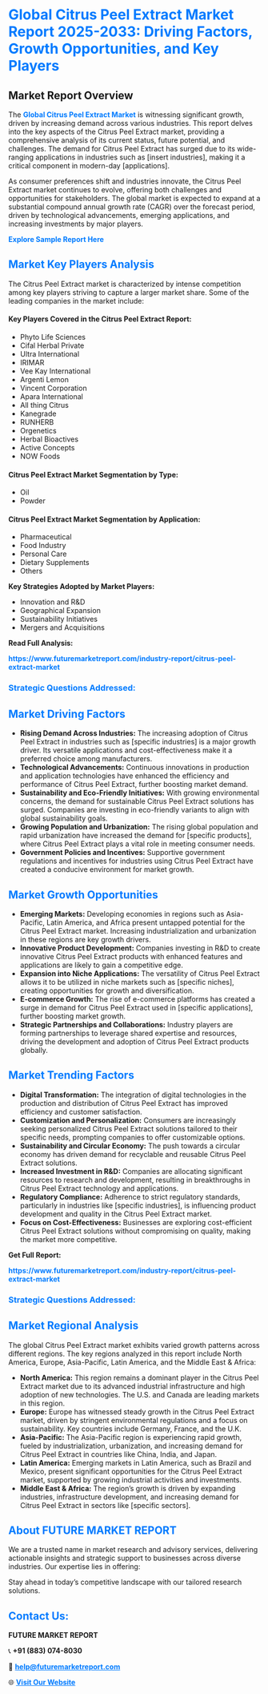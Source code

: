 <h1 style="color: #007BFF;">Global Citrus Peel Extract Market Report 2025-2033: Driving Factors, Growth Opportunities, and Key Players</h1>

<section id="overview">
<h2>Market Report Overview</h2>
<p>The <a href="https://www.futuremarketreport.com/industry-report/citrus-peel-extract-market" style="color: #007BFF; text-decoration: none;"><strong>Global Citrus Peel Extract Market</strong></a> is witnessing significant growth, driven by increasing demand across various industries. This report delves into the key aspects of the Citrus Peel Extract market, providing a comprehensive analysis of its current status, future potential, and challenges. The demand for Citrus Peel Extract has surged due to its wide-ranging applications in industries such as [insert industries], making it a critical component in modern-day [applications].</p>
<p>As consumer preferences shift and industries innovate, the Citrus Peel Extract market continues to evolve, offering both challenges and opportunities for stakeholders. The global market is expected to expand at a substantial compound annual growth rate (CAGR) over the forecast period, driven by technological advancements, emerging applications, and increasing investments by major players.</p>
</section>

<section id="overview">
<p><a href="https://www.futuremarketreport.com/request-sample/reportId=48659" style="color: #007BFF; text-decoration: none;"><strong>Explore Sample Report Here</strong></a></p>
</section>

<section id="key-players">
<h2 style="color: #007BFF;">Market Key Players Analysis</h2>
<p>The Citrus Peel Extract market is characterized by intense competition among key players striving to capture a larger market share. Some of the leading companies in the market include:</p>
<h4>Key Players Covered in the Citrus Peel Extract Report:</h4>
<ul><li>Phyto Life Sciences</li><li>Cifal Herbal Private</li><li>Ultra International</li><li>IRIMAR</li><li>Vee Kay International</li><li>Argenti Lemon</li><li>Vincent Corporation</li><li>Apara International</li><li>All thing Citrus</li><li>Kanegrade</li><li>RUNHERB</li><li>Orgenetics</li><li>Herbal Bioactives</li><li>Active Concepts</li><li>NOW Foods</li></ul>
<h4>Citrus Peel Extract Market Segmentation by Type:</h4>
<ul><li>Oil</li><li>Powder</li></ul>

<h4>Citrus Peel Extract Market Segmentation by Application:</h4>
<ul><li>Pharmaceutical</li><li>Food Industry</li><li>Personal Care</li><li>Dietary Supplements</li><li>Others</li></ul>
<p><strong>Key Strategies Adopted by Market Players:</strong></p>
<ul>
<li>Innovation and R&D</li>
<li>Geographical Expansion</li>
<li>Sustainability Initiatives</li>
<li>Mergers and Acquisitions</li>
</ul>
</section>

<section>
<p><strong>Read Full Analysis: </strong></p><a href="https://www.futuremarketreport.com/industry-report/citrus-peel-extract-market" style="color: #007BFF; text-decoration: none;"><strong>https://www.futuremarketreport.com/industry-report/citrus-peel-extract-market</strong></a>
<h3 style="color: #007BFF;">Strategic Questions Addressed:</h3>
</section>

<section id="driving-factors">
<h2 style="color: #007BFF;">Market Driving Factors</h2>
<ul>
<li><strong>Rising Demand Across Industries:</strong> The increasing adoption of Citrus Peel Extract in industries such as [specific industries] is a major growth driver. Its versatile applications and cost-effectiveness make it a preferred choice among manufacturers.</li>
<li><strong>Technological Advancements:</strong> Continuous innovations in production and application technologies have enhanced the efficiency and performance of Citrus Peel Extract, further boosting market demand.</li>
<li><strong>Sustainability and Eco-Friendly Initiatives:</strong> With growing environmental concerns, the demand for sustainable Citrus Peel Extract solutions has surged. Companies are investing in eco-friendly variants to align with global sustainability goals.</li>
<li><strong>Growing Population and Urbanization:</strong> The rising global population and rapid urbanization have increased the demand for [specific products], where Citrus Peel Extract plays a vital role in meeting consumer needs.</li>
<li><strong>Government Policies and Incentives:</strong> Supportive government regulations and incentives for industries using Citrus Peel Extract have created a conducive environment for market growth.</li>
</ul>
</section>

<section id="growth-opportunities">
<h2 style="color: #007BFF;">Market Growth Opportunities</h2>
<ul>
<li><strong>Emerging Markets:</strong> Developing economies in regions such as Asia-Pacific, Latin America, and Africa present untapped potential for the Citrus Peel Extract market. Increasing industrialization and urbanization in these regions are key growth drivers.</li>
<li><strong>Innovative Product Development:</strong> Companies investing in R&D to create innovative Citrus Peel Extract products with enhanced features and applications are likely to gain a competitive edge.</li>
<li><strong>Expansion into Niche Applications:</strong> The versatility of Citrus Peel Extract allows it to be utilized in niche markets such as [specific niches], creating opportunities for growth and diversification.</li>
<li><strong>E-commerce Growth:</strong> The rise of e-commerce platforms has created a surge in demand for Citrus Peel Extract used in [specific applications], further boosting market growth.</li>
<li><strong>Strategic Partnerships and Collaborations:</strong> Industry players are forming partnerships to leverage shared expertise and resources, driving the development and adoption of Citrus Peel Extract products globally.</li>
</ul>
</section>

<section id="trending-factors">
<h2 style="color: #007BFF;">Market Trending Factors</h2>
<ul>
<li><strong>Digital Transformation:</strong> The integration of digital technologies in the production and distribution of Citrus Peel Extract has improved efficiency and customer satisfaction.</li>
<li><strong>Customization and Personalization:</strong> Consumers are increasingly seeking personalized Citrus Peel Extract solutions tailored to their specific needs, prompting companies to offer customizable options.</li>
<li><strong>Sustainability and Circular Economy:</strong> The push towards a circular economy has driven demand for recyclable and reusable Citrus Peel Extract solutions.</li>
<li><strong>Increased Investment in R&D:</strong> Companies are allocating significant resources to research and development, resulting in breakthroughs in Citrus Peel Extract technology and applications.</li>
<li><strong>Regulatory Compliance:</strong> Adherence to strict regulatory standards, particularly in industries like [specific industries], is influencing product development and quality in the Citrus Peel Extract market.</li>
<li><strong>Focus on Cost-Effectiveness:</strong> Businesses are exploring cost-efficient Citrus Peel Extract solutions without compromising on quality, making the market more competitive.</li>
</ul>
</section>

<section>
<p><strong>Get Full Report: </strong></p><a href="https://www.futuremarketreport.com/industry-report/citrus-peel-extract-market" style="color: #007BFF; text-decoration: none;"><strong>https://www.futuremarketreport.com/industry-report/citrus-peel-extract-market</strong></a>
<h3 style="color: #007BFF;">Strategic Questions Addressed:</h3>
</section>


<section id="regional-analysis">
<h2 style="color: #007BFF;">Market Regional Analysis</h2>
<p>The global Citrus Peel Extract market exhibits varied growth patterns across different regions. The key regions analyzed in this report include North America, Europe, Asia-Pacific, Latin America, and the Middle East & Africa:</p>
<ul>
<li><strong>North America:</strong> This region remains a dominant player in the Citrus Peel Extract market due to its advanced industrial infrastructure and high adoption of new technologies. The U.S. and Canada are leading markets in this region.</li>
<li><strong>Europe:</strong> Europe has witnessed steady growth in the Citrus Peel Extract market, driven by stringent environmental regulations and a focus on sustainability. Key countries include Germany, France, and the U.K.</li>
<li><strong>Asia-Pacific:</strong> The Asia-Pacific region is experiencing rapid growth, fueled by industrialization, urbanization, and increasing demand for Citrus Peel Extract in countries like China, India, and Japan.</li>
<li><strong>Latin America:</strong> Emerging markets in Latin America, such as Brazil and Mexico, present significant opportunities for the Citrus Peel Extract market, supported by growing industrial activities and investments.</li>
<li><strong>Middle East & Africa:</strong> The region’s growth is driven by expanding industries, infrastructure development, and increasing demand for Citrus Peel Extract in sectors like [specific sectors].</li>
</ul>
</section>

<footer>
<h2 style="color: #007BFF;">About FUTURE MARKET REPORT</h2>
<p>We are a trusted name in market research and advisory services, delivering actionable insights and strategic support to businesses across diverse industries. Our expertise lies in offering:</p>

<p>Stay ahead in today’s competitive landscape with our tailored research solutions.</p>

<h2 style="color: #007BFF;">Contact Us:</h2>
<p><strong>FUTURE MARKET REPORT</strong></p>
<p>📞 <strong>+91 (883) 074-8030</strong></p>
<p>📧 <strong><a href="mailto:help@futuremarketreport.com" style="color: #007BFF;">help@futuremarketreport.com</a></strong></p>
<p>🌐 <strong><a href="https://www.futuremarketreport.com/" style="color: #007BFF;">Visit Our Website</a></strong></p>
</footer>